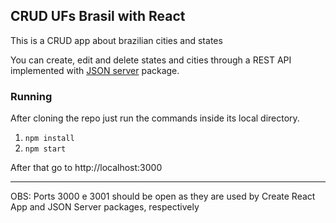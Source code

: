 ## CRUD UFs Brasil with React

This is a CRUD app about brazilian cities and states

You can create, edit and delete states and cities through a REST API implemented with [JSON server](https://github.com/typicode/json-server) package.

### Running

After cloning the repo just run the commands inside its local directory.

1. `npm install`
2. `npm start`

After that go to http://localhost:3000

---

OBS: Ports 3000 e 3001 should be open as they are used by Create React App and JSON Server packages, respectively
